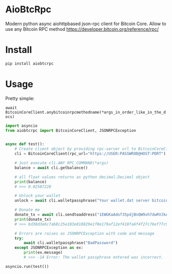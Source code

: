 # AioBtcRpc

Modern python async aiohttpbased json-rpc client for Bitcoin Core. Allow to use any Bitcoin RPC method
https://developer.bitcoin.org/reference/rpc/


# Install
```bash
pip install aiobtcrpc
```

# Usage
Pretty simple: 

`await BitcoinCoreClient.anybitcoinrpcmethodname(*args_in_order_like_in_the_docs)`
```python
import asyncio
from aiobtcrpc import BitcoinCoreClient, JSONRPCException


async def test():
    # Create client object by providing rpc-server url to BitcoinCoreClient class
    cli = BitcoinCoreClient(rpc_url="https://USER:PASSWROD@HOST:PORT")

    # Just execute cli.ANY_RPC_COMMAND(*args)
    balance = await cli.getbalance()

    # all float values returns as python decimal.Decimal object
    print(balance)
    # >>> 0.02587228

    # Unlock your wallet
    unlock = await cli.walletpassphrase("Your wallet.dat server bitcoin password", 10)

    # Donate me
    donate_tx = await cli.sendtoaddress("1EWGKaAdof35pdjBnQW9xh7dwRVJkA8vUR", 0.01)
    print(donate_tx)
    # >>> bd38d3e6c7ab8c25e183e818829e1f0e179af12ef418fa6f4f27c76ef77c924

    # Errors are raises as JSONRPCException with code and message
    try:
        await cli.walletpassphrase("BadPassword")
    except JSONRPCException as ex:
        print(ex.message)
        # >>> -14 Error: The wallet passphrase entered was incorrect.

asyncio.run(test())
```